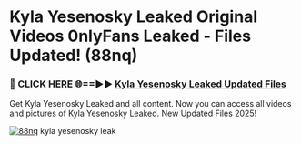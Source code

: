 # Kyla Yesenosky Leaked Original Videos 0nlyFans Leaked - Files Updated! (88nq)

<h3>🔴 CLICK HERE 🌐==►► <a href="https://tinyurl.com/3hn5wdd3" rel="nofollow">Kyla Yesenosky Leaked Updated Files</a></h3>

Get Kyla Yesenosky Leaked and all content. Now you can access all videos and pictures of Kyla Yesenosky Leaked. New Updated Files 2025!

[![88nq](https://i.imgur.com/4HnBqBT.gif)](https://tinyurl.com/3hn5wdd3)
kyla yesenosky leak